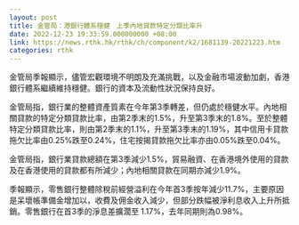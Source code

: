```yaml
---
layout: post
title: 金管局：港銀行體系穩健　上季內地貸款特定分類比率升
date: 2022-12-23 19:33:59.000000000 +08:00
link: https://news.rthk.hk/rthk/ch/component/k2/1681139-20221223.htm
categories: rthk
---
```


金管局季報顯示，儘管宏觀環境不明朗及充滿挑戰，以及金融市場波動加劇，香港銀行體系繼續維持穩健。銀行的資本及流動性狀況保持良好。

金管局指，銀行業的整體資產質素在今年第3季轉差，但仍處於穩健水平。內地相關貸款的特定分類貸款比率，由第2季末的1.5%，升至第3季末的1.8%。至於整體特定分類貸款比率，則由第2季末的1.1%，升至第3季末的1.19%，其中信用卡貸款拖欠比率由0.25%跌至0.24%，住宅按揭貸款拖欠比率亦由0.05%跌至0.04%。

金管局指，銀行業貸款總額在第3季減少1.5%，貿易融資、在香港境外使用的貸款及在香港使用的貸款都有所減少；內地相關貸款在同期亦減少1.9%。 

季報顯示，零售銀行整體除稅前經營溢利在今年首3季按年減少11.7%，主要原因是呆壞帳準備金增加以，收費及佣金收入減少，但部分跌幅被淨利息收入上升所抵銷。零售銀行在首3季的淨息差擴濶至 1.17%，去年同期則為0.98%。

